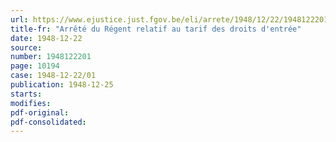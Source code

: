 ```yaml
---
url: https://www.ejustice.just.fgov.be/eli/arrete/1948/12/22/1948122201/justel
title-fr: "Arrêté du Régent relatif au tarif des droits d'entrée"
date: 1948-12-22
source:
number: 1948122201
page: 10194
case: 1948-12-22/01
publication: 1948-12-25
starts:
modifies:
pdf-original:
pdf-consolidated:
---
```


